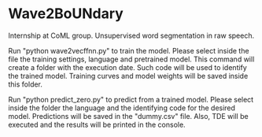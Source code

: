 # Wave2BoUNdary
Internship at CoML group. Unsupervised word segmentation in raw speech.



Run "python wave2vecffnn.py" to train the model. Please select inside the file the training settings, language and pretrained model.
This command will create a folder with the execution date. Such code will be used to identify the trained model.
Training curves and model weights will be saved inside this folder.


Run "python predict_zero.py" to predict from a trained model. Please select inside the folder the language and the identifying code for the desired model.
Predictions will be saved in the "dummy.csv" file. Also, TDE will be executed and the results will be printed in the console.
